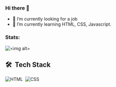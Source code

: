 ### Hi there 👋

- 🔭 I’m currently looking for a job
- 🌱 I’m currently learning HTML, CSS, Javascript.

### Stats: 
<div>
    <img alt="<img alt="Luiz Garbini's Activity Graph" src="https://activity-graph.herokuapp.com/graph?username=LuizGarbini&custom_title=Luiz%20Garbini%27s%20Contribution%20Graph&bg_color=121214&color=737380&line=28203e&point=8257e5&hide_border=true" />
  <div> 
      
## 🛠 &nbsp;Tech Stack
      
![HTML](https://img.shields.io/badge/-HTML-05122A?style=flat&logo=HTML5)&nbsp;
![CSS](https://img.shields.io/badge/-CSS-05122A?style=flat&logo=CSS3&logoColor=1572B6)&nbsp;
